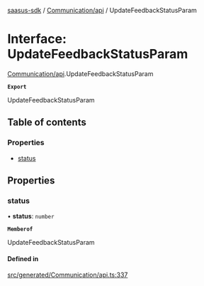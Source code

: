 [saasus-sdk](../README.md) / [Communication/api](../modules/Communication_api.md) / UpdateFeedbackStatusParam

# Interface: UpdateFeedbackStatusParam

[Communication/api](../modules/Communication_api.md).UpdateFeedbackStatusParam

**`Export`**

UpdateFeedbackStatusParam

## Table of contents

### Properties

- [status](Communication_api.UpdateFeedbackStatusParam.md#status)

## Properties

### status

• **status**: `number`

**`Memberof`**

UpdateFeedbackStatusParam

#### Defined in

[src/generated/Communication/api.ts:337](https://github.com/saasus-platform/saasus-sdk-javascript/blob/6b95732/src/generated/Communication/api.ts#L337)
